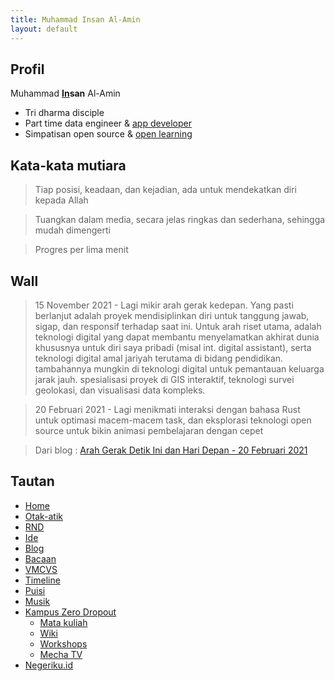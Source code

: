 ```yaml
---
title: Muhammad Insan Al-Amin
layout: default
---
```


## Profil
Muhammad **[In](https://id.linkedin.com/in/insan-al-amin)san** Al-Amin
- Tri dharma disciple
- Part time data engineer & [app developer](https://negeriku.id)
- Simpatisan open source & [open learning](https://mecha.id)

## Kata-kata mutiara
> Tiap posisi, keadaan, dan kejadian, ada untuk mendekatkan diri kepada Allah

> Tuangkan dalam media, secara jelas ringkas dan sederhana, sehingga mudah dimengerti

> Progres per lima menit

## Wall
> 15 November 2021 - Lagi mikir arah gerak kedepan. Yang pasti berlanjut adalah proyek mendisiplinkan diri untuk tanggung jawab, sigap, dan responsif terhadap saat ini. Untuk arah riset utama, adalah teknologi digital yang dapat membantu menyelamatkan akhirat dunia khususnya untuk diri saya pribadi (misal int. digital assistant), serta teknologi digital amal jariyah terutama di bidang pendidikan. tambahannya mungkin di teknologi digital untuk pemantauan keluarga jarak jauh. spesialisasi proyek di GIS interaktif, teknologi survei geolokasi, dan visualisasi data kompleks.

> 20 Februari 2021 - Lagi menikmati interaksi dengan bahasa Rust untuk optimasi macem-macem task, dan eksplorasi teknologi open source untuk bikin animasi pembelajaran dengan cepet

> Dari blog : [Arah Gerak Detik Ini dan Hari Depan - 20 Februari 2021](blog/2021/02/arah-gerak-detik-ini-dan-hari-depan/index.md)

## Tautan
- [Home](https://insanalamin.github.io)
- [Otak-atik](/skill)
- [RND](/research)
- [Ide](/ideas)
- [Blog](/blog)
- [Bacaan](/books)
- [VMCVS](/vmcvs)
- [Timeline](/timeline)
- [Puisi](/poetry)
- [Musik](/music)
- [Kampus Zero Dropout](https://mecha.id)
  - [Mata kuliah](https://mechaid.github.io/course-materials/)
  - [Wiki](https://mechaid.github.io/wiki/)
  - [Workshops](https://mechaid.github.io/workshops/)
  - [Mecha TV](https://www.youtube.com/channel/UCAHKfmOwqZrShZ3SPhReqtg)
- [Negeriku.id](https://negeriku.id)
